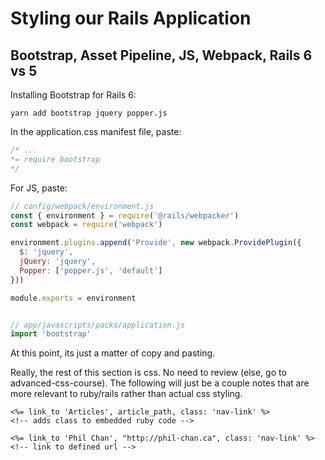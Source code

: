 # Styling our Rails Application

## Bootstrap, Asset Pipeline, JS, Webpack, Rails 6 vs 5
Installing Bootstrap for Rails 6:

```cli
yarn add bootstrap jquery popper.js
```
In the application.css manifest file, paste:

```css
/* ...
*= require bootstrap
*/
```
For JS, paste:

```js
// config/webpack/environment.js
const { environment } = require('@rails/webpacker')
const webpack = require('webpack')

environment.plugins.append('Provide', new webpack.ProvidePlugin({
  $: 'jquery',
  jQuery: 'jquery',
  Popper: ['popper.js', 'default']
}))

module.exports = environment


// app/javascripts/packs/application.js
import 'bootstrap'
```
At this point, its just a matter of copy and pasting.


Really, the rest of this section is css. No need to review (else, go to advanced-css-course). The following will just be a couple notes that are more relevant to ruby/rails rather than actual css styling.

```erb
<%= link_to 'Articles', article_path, class: 'nav-link' %>
<!-- adds class to embedded ruby code -->

<%= link_to 'Phil Chan', "http://phil-chan.ca", class: 'nav-link' %>
<!-- link to defined url -->
```